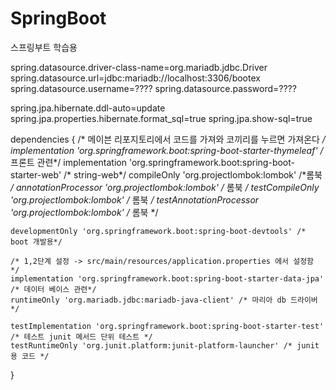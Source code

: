 # SpringBoot
스프링부트 학습용


spring.datasource.driver-class-name=org.mariadb.jdbc.Driver
spring.datasource.url=jdbc:mariadb://localhost:3306/bootex
spring.datasource.username=????
spring.datasource.password=????


spring.jpa.hibernate.ddl-auto=update
spring.jpa.properties.hibernate.format_sql=true
spring.jpa.show-sql=true


dependencies {
    /* 메이븐 리포지토리에서 코드를 가져와 코끼리를 누르면 가져온다 */
    implementation 'org.springframework.boot:spring-boot-starter-thymeleaf' /* 프론트 관련*/
    implementation 'org.springframework.boot:spring-boot-starter-web' /* string-web*/
    compileOnly 'org.projectlombok:lombok' /*롬북 */
    annotationProcessor 'org.projectlombok:lombok' /* 롬북 */
    testCompileOnly 'org.projectlombok:lombok'  /* 롬북 */
    testAnnotationProcessor 'org.projectlombok:lombok'  /* 롬북 */

    developmentOnly 'org.springframework.boot:spring-boot-devtools' /* boot 개발용*/

    /* 1,2단계 설정 -> src/main/resources/application.properties 에서 설정함 */
    implementation 'org.springframework.boot:spring-boot-starter-data-jpa' /* 데이터 베이스 관련*/
    runtimeOnly 'org.mariadb.jdbc:mariadb-java-client' /* 마리아 db 드라이버*/

    testImplementation 'org.springframework.boot:spring-boot-starter-test' /* 테스트 junit 메서드 단위 테스트 */
    testRuntimeOnly 'org.junit.platform:junit-platform-launcher' /* junit 용 코드 */
}
